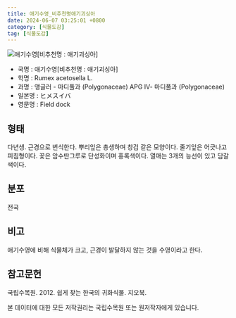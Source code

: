 ```yaml
---
title: 애기수영_비추천명애기괴싱아
date: 2024-06-07 03:25:01 +0800
category: [식물도감]
tag: [식물도감]
---
```




![애기수영[비추천명 : 애기괴싱아]](/fileUpload/plants/basic/Polygonaceae/Rumex/1499/1_th2.JPG)
- 국명 : 애기수영[비추천명 : 애기괴싱아]
- 학명 : Rumex acetosella L.
- 과명 : 앵글러 - 마디풀과 (Polygonaceae) APG Ⅳ- 마디풀과 (Polygonaceae)
- 일본명 : ヒメスイバ
- 영문명 : Field dock


## 형태
다년생. 근경으로 번식한다. 뿌리잎은 총생하며 창검 같은 모양이다. 줄기잎은 어긋나고 피침형이다. 꽃은 암수딴그루로 단성화이며 홍록색이다. 열매는 3개의 능선이 있고 담갈색이다.
## 분포
전국
## 비고
애기수영에 비해 식물체가 크고, 근경이 발달하지 않는 것을 수영이라고 한다.
## 참고문헌
국립수목원. 2012. 쉽게 찾는 한국의 귀화식물. 지오북.






본 데이터에 대한 모든 저작권리는 국립수목원 또는 원저작자에게 있습니다.

